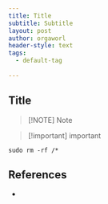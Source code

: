 ```yaml
---
title: Title
subtitle: Subtitle
layout: post
author: orgaworl
header-style: text
tags:
  - default-tag
  
---
```


## Title

>[!NOTE] Note

>[!important] important


```shell
sudo rm -rf /*
```


## References
- 
